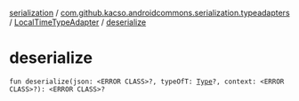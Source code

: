 [serialization](../../index.md) / [com.github.kacso.androidcommons.serialization.typeadapters](../index.md) / [LocalTimeTypeAdapter](index.md) / [deserialize](.)

# deserialize

`fun deserialize(json: <ERROR CLASS>?, typeOfT: `[`Type`](http://docs.oracle.com/javase/8/docs/api/java/lang/reflect/Type.html)`?, context: <ERROR CLASS>?): <ERROR CLASS>?`